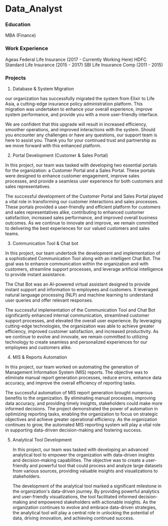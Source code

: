 # Data_Analyst

### Education 
MBA (Finance)

### Work Experience
Ageas Federal Life Insurance (2017 - Currently Working Here)
HDFC Standard Life Insurance (2015 - 2017)
SBI Life Insurance Comp (2011 - 2015)

### Projects

1. Database & System Migration

  our organization has successfully migrated the system from Elixir to Life Asia, a cutting-edge insurance policy administration platform. This migration was undertaken to enhance your overall experience, improve system performance, and provide you with a more user-friendly interface.

  We are confident that this upgrade will result in increased efficiency, smoother operations, and improved interactions with the system. Should you encounter any challenges or have any questions, our support team is here to assist you. Thank you for your continued trust and partnership as we move forward with this enhanced platform.
  
2. Portal Development (Customer & Sales Portal)

In this project, our team was tasked with developing two essential portals for the organization: a Customer Portal and a Sales Portal. These portals were designed to enhance customer engagement, improve sales processes, and provide a seamless user experience for both customers and sales representatives.

The successful development of the Customer Portal and Sales Portal played a vital role in transforming our customer interactions and sales processes. These portals provided a user-friendly and efficient platform for customers and sales representatives alike, contributing to enhanced customer satisfaction, increased sales performance, and improved overall business outcomes. As we continue to innovate and improve, we remain committed to delivering the best experiences for our valued customers and sales teams.


3. Communication Tool & Chat bot

In this project, our team undertook the development and implementation of a sophisticated Communication Tool along with an intelligent Chat Bot. The goal was to enhance communication within the organization and with customers, streamline support processes, and leverage artificial intelligence to provide instant assistance.

The Chat Bot was an AI-powered virtual assistant designed to provide instant support and information to employees and customers. It leveraged natural language processing (NLP) and machine learning to understand user queries and offer relevant responses.

The successful implementation of the Communication Tool and Chat Bot significantly enhanced internal communication, streamlined customer support processes, and elevated the overall user experience. By leveraging cutting-edge technologies, the organization was able to achieve greater efficiency, improved customer satisfaction, and increased productivity. As we continue to evolve and innovate, we remain committed to utilizing technology to create seamless and personalized experiences for our employees and customers alike.


4. MIS & Reports Automation

  In this project, our team worked on automating the generation of Management Information System (MIS) reports. The objective was to eliminate manual report generation processes, reduce errors, enhance data accuracy, and improve the overall efficiency of reporting tasks.

  The successful automation of MIS report generation brought numerous benefits to the organization. By eliminating manual processes, improving data accuracy, and providing timely insights, stakeholders could make more informed decisions. The project demonstrated the power of automation in optimizing reporting tasks, enabling the organization to focus on strategic objectives and achieve greater operational efficiency. As the organization continues to grow, the automated MIS reporting system will play a vital role in supporting data-driven decision-making and fostering success.
  
5. Analytical Tool Development

   In this project, our team was tasked with developing an advanced analytical tool to empower the organization with data-driven insights and decision-making capabilities. The objective was to create a user-friendly and powerful tool that could process and analyze large datasets from various sources, providing valuable insights and visualizations to stakeholders.

   The development of the analytical tool marked a significant milestone in the organization's data-driven journey. By providing powerful analytics and user-friendly visualizations, the tool facilitated informed decision-making and empowered stakeholders with actionable insights. As the organization continues to evolve and embrace data-driven strategies, the analytical tool will play a central role in unlocking the potential of data, driving innovation, and achieving continued success.

